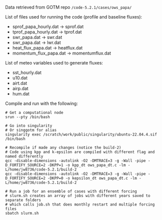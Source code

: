 Data retrieved from GOTM repo `/code-5.2.1/cases/ows_papa/`

List of files used for running the code (profile and baseline fluxes):
- sprof_papa_hourly.dat -> sprof.dat
- tprof_papa_hourly.dat -> tprof.dat
- swr_papa.dat -> swr.dat
- swr_papa.dat -> lwr.dat
- heat_flux_papa.dat -> heatflux.dat
- momentum_flux_papa.dat -> momentumflux.dat

List of meteo variables used to generate fluxes:
- sst_hourly.dat
- u10.dat
- airt.dat
- airp.dat
- hum.dat

Compile and run with the following:

```
# Get a computational node
srun --pty /bin/bash

# Go into singularity
# Or singgotm for alias
singularity exec /scratch/work/public/singularity/ubuntu-22.04.4.sif /bin/bash

# Recompile if made any changes (notice the build-2)
# Code using kpp and k-epsilon are compiled with different flag and named differently
qcc -disable-dimensions -autolink -O2 -DMTRACE=3 -g -Wall -pipe -D_FORTIFY_SOURCE=2 -DKPP=1 -o kpp_dt ows_papa_dt.c -lm -L/home/jw8736/code-5.2.1/build-2
qcc -disable-dimensions -autolink -O2 -DMTRACE=3 -g -Wall -pipe -D_FORTIFY_SOURCE=2 -DKPP=0 -o kepsilon_dt ows_papa_dt.c -lm -L/home/jw8736/code-5.2.1/build-2

# Run a job for an ensemble of cases with different forcing
# slurm.sh creates an array of jobs with different years saved to separate folders
# which calls job.sh that does monthly restart and multiple forcing files 
sbatch slurm.sh 
```